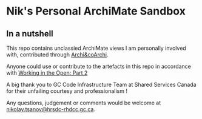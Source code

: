# Nik's Personal ArchiMate Sandbox

## In a nutshell

This repo contains unclassied ArchiMate views I am personally involved with, contributed through [Archi&coArchi](https://www.archimatetool.com/plugins/). 

Anyone could use or contribute to the artefacts in this repo in accordance with [Working in the Open: Part 2](https://sara-sabr.github.io/ITStrategy/2021/07/09/working-in-the-open-part-2.html)

A big thank you to GC Code Infrastructure Team at Shared Services Canada for their unfailing courtesy and professionalism !

Any questions, judgement or comments would be welcome at nikolay.tsanov@hrsdc-rhdcc.gc.ca.